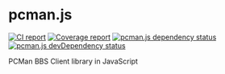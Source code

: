 # pcman.js
[![CI report](https://travis-ci.org/pcman-bbs/pcman.js.svg?branch=master)](https://travis-ci.org/pcman-bbs/pcman.js)
[![Coverage report](https://coveralls.io/repos/pcman-bbs/pcman.js/badge.svg?service=github)](https://coveralls.io/github/pcman-bbs/pcman.js)
[![pcman.js dependency status](https://david-dm.org/pcman-bbs/pcman.js.svg)](https://david-dm.org/pcman-bbs/pcman.js)
[![pcman.js devDependency status](https://david-dm.org/pcman-bbs/pcman.js/dev-status.svg)](https://david-dm.org/pcman-bbs/pcman.js#info=devDependencies)

PCMan BBS Client library in JavaScript
